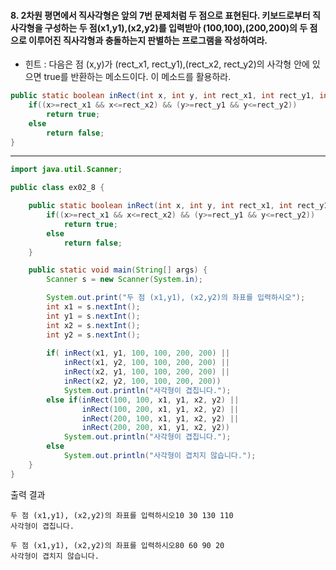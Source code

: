 #### 8. 2차원 평면에서 직사각형은 앞의 7번 문제처럼 두 점으로 표현된다. 키보드로부터 직사각형을 구성하는 두 점(x1,y1),(x2,y2)를 입력받아 (100,100),(200,200)의 두 점으로 이루어진 직사각형과 충돌하는지 판별하는 프로그램을 작성하여라.

- 힌트 : 다음은 점 (x,y)가 (rect_x1, rect_y1),(rect_x2, rect_y2)의 사각형 안에 있으면 true를 반환하는 메소드이다. 이 메소드를 활용하라.
```java
public static boolean inRect(int x, int y, int rect_x1, int rect_y1, int rect_x2, int rect_y2) {
	if((x>=rect_x1 && x<=rect_x2) && (y>=rect_y1 && y<=rect_y2))
		return true;
	else
		return false;
}
```
---
```java
import java.util.Scanner;

public class ex02_8 {

	public static boolean inRect(int x, int y, int rect_x1, int rect_y1, int rect_x2, int rect_y2) {
		if((x>=rect_x1 && x<=rect_x2) && (y>=rect_y1 && y<=rect_y2))
			return true;
		else
			return false;
	}

	public static void main(String[] args) {
		Scanner s = new Scanner(System.in);

		System.out.print("두 점 (x1,y1), (x2,y2)의 좌표를 입력하시오");
		int x1 = s.nextInt();
		int y1 = s.nextInt();
		int x2 = s.nextInt();
		int y2 = s.nextInt();
		
		if( inRect(x1, y1, 100, 100, 200, 200) ||
			inRect(x1, y2, 100, 100, 200, 200) ||
			inRect(x2, y1, 100, 100, 200, 200) ||
			inRect(x2, y2, 100, 100, 200, 200))
			System.out.println("사각형이 겹칩니다.");
		else if(inRect(100, 100, x1, y1, x2, y2) ||
				inRect(100, 200, x1, y1, x2, y2) ||
				inRect(200, 100, x1, y1, x2, y2) ||
				inRect(200, 200, x1, y1, x2, y2))
			System.out.println("사각형이 겹칩니다.");
		else
			System.out.println("사각형이 겹치지 않습니다.");	
	}
}
```
출력 결과
```
두 점 (x1,y1), (x2,y2)의 좌표를 입력하시오10 30 130 110
사각형이 겹칩니다.
```
```
두 점 (x1,y1), (x2,y2)의 좌표를 입력하시오80 60 90 20
사각형이 겹치지 않습니다.
```
